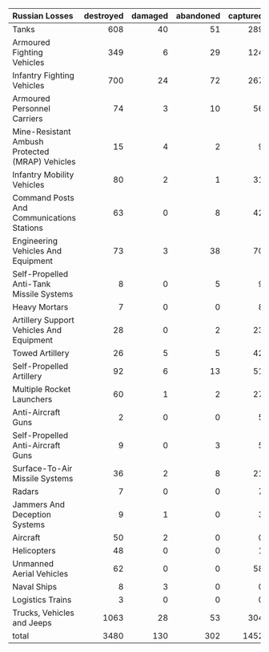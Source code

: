| Russian Losses                                   |   destroyed |   damaged |   abandoned |   captured |   total |
|:-------------------------------------------------|------------:|----------:|------------:|-----------:|--------:|
| Tanks                                            |         608 |        40 |          51 |        289 |     988 |
| Armoured Fighting Vehicles                       |         349 |         6 |          29 |        124 |     508 |
| Infantry Fighting Vehicles                       |         700 |        24 |          72 |        267 |    1063 |
| Armoured Personnel Carriers                      |          74 |         3 |          10 |         56 |     143 |
| Mine-Resistant Ambush Protected  (MRAP) Vehicles |          15 |         4 |           2 |          9 |      30 |
| Infantry Mobility Vehicles                       |          80 |         2 |           1 |         31 |     114 |
| Command Posts And Communications Stations        |          63 |         0 |           8 |         42 |     113 |
| Engineering Vehicles And Equipment               |          73 |         3 |          38 |         70 |     184 |
| Self-Propelled Anti-Tank Missile Systems         |           8 |         0 |           5 |          9 |      22 |
| Heavy Mortars                                    |           7 |         0 |           0 |          8 |      15 |
| Artillery Support Vehicles And Equipment         |          28 |         0 |           2 |         23 |      53 |
| Towed Artillery                                  |          26 |         5 |           5 |         42 |      78 |
| Self-Propelled Artillery                         |          92 |         6 |          13 |         51 |     162 |
| Multiple Rocket Launchers                        |          60 |         1 |           2 |         27 |      90 |
| Anti-Aircraft Guns                               |           2 |         0 |           0 |          5 |       7 |
| Self-Propelled Anti-Aircraft Guns                |           9 |         0 |           3 |          5 |      17 |
| Surface-To-Air Missile Systems                   |          36 |         2 |           8 |         21 |      67 |
| Radars                                           |           7 |         0 |           0 |          7 |      14 |
| Jammers And Deception Systems                    |           9 |         1 |           0 |          3 |      13 |
| Aircraft                                         |          50 |         2 |           0 |          0 |      52 |
| Helicopters                                      |          48 |         0 |           0 |          1 |      49 |
| Unmanned Aerial Vehicles                         |          62 |         0 |           0 |         58 |     120 |
| Naval Ships                                      |           8 |         3 |           0 |          0 |      11 |
| Logistics Trains                                 |           3 |         0 |           0 |          0 |       3 |
| Trucks, Vehicles and Jeeps                       |        1063 |        28 |          53 |        304 |    1448 |
| total                                            |        3480 |       130 |         302 |       1452 |    5364 |